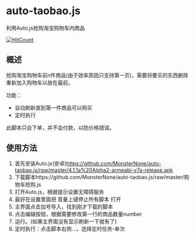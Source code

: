 # auto-taobao.js
利用Auto.js抢购淘宝购物车内商品

[![HitCount](http://hits.dwyl.io/MonsterNone/auto-taobaojs.svg)](http://hits.dwyl.io/MonsterNone/auto-taobaojs)

## 概述
抢购淘宝购物车前n件商品(由于效率原因只支持第一页)，需要将要买的东西删除重新加入购物车以放在最前。

功能：
 - 自动刷新直到第一件商品可以购买
 - 定时执行

此脚本只会下单，并不会付款，以防价格错误。

## 使用方法
1. 首先安装Auto.js(安卓)https://github.com/MonsterNone/auto-taobao.js/raw/master/4.1.1a%20Alpha2-armeabi-v7a-release.apk
2. 下载脚本https://github.com/MonsterNone/auto-taobao.js/raw/master/购物车抢购.js
3. 打开Auto.js，根据提示设置无障碍服务
4. 最好在设置里面把 音量上键停止所有脚本 打开
5. 主界面点击加号导入，找到刚才下载的脚本
6. 点击编辑按钮，根据需要修改第一行的商品数量number
7. 运行。(如果主界面没有显示刷新一下就有了)
8. 定时执行：点击脚本右侧...，选择定时任务-单次
